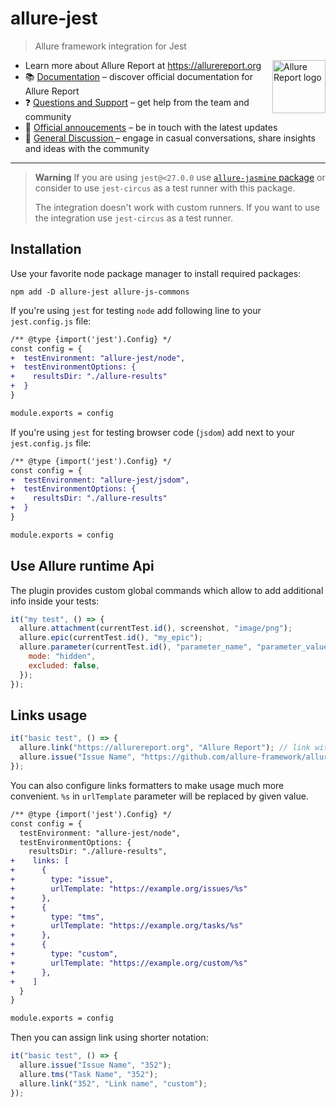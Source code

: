 # allure-jest

> Allure framework integration for Jest

[<img src="https://allurereport.org/public/img/allure-report.svg" height="85px" alt="Allure Report logo" align="right" />](https://allurereport.org "Allure Report")

- Learn more about Allure Report at https://allurereport.org
- 📚 [Documentation](https://allurereport.org/docs/) – discover official documentation for Allure Report
- ❓ [Questions and Support](https://github.com/orgs/allure-framework/discussions/categories/questions-support) – get help from the team and community
- 📢 [Official annoucements](https://github.com/orgs/allure-framework/discussions/categories/announcements) – be in touch with the latest updates
- 💬 [General Discussion ](https://github.com/orgs/allure-framework/discussions/categories/general-discussion) – engage in casual conversations, share insights and ideas with the community

---

> **Warning**
> If you are using `jest@<27.0.0` use [`allure-jasmine` package][allure-jasmine]
> or consider to use `jest-circus` as a test runner with this package.
>
> The integration doesn't work with custom runners. If you want to use the
> integration use `jest-circus` as a test runner.

## Installation

Use your favorite node package manager to install required packages:

```shell
npm add -D allure-jest allure-js-commons
```

If you're using `jest` for testing `node` add following line to your `jest.config.js` file:

```diff
/** @type {import('jest').Config} */
const config = {
+  testEnvironment: "allure-jest/node",
+  testEnvironmentOptions: {
+    resultsDir: "./allure-results"
+  }
}

module.exports = config
```

If you're using `jest` for testing browser code (`jsdom`) add next to your `jest.config.js` file:

```diff
/** @type {import('jest').Config} */
const config = {
+  testEnvironment: "allure-jest/jsdom",
+  testEnvironmentOptions: {
+    resultsDir: "./allure-results"
+  }
}

module.exports = config
```

## Use Allure runtime Api

The plugin provides custom global commands which allow to add additional info
inside your tests:

```javascript
it("my test", () => {
  allure.attachment(currentTest.id(), screenshot, "image/png");
  allure.epic(currentTest.id(), "my_epic");
  allure.parameter(currentTest.id(), "parameter_name", "parameter_value", {
    mode: "hidden",
    excluded: false,
  });
});
```

## Links usage

```js
it("basic test", () => {
  allure.link("https://allurereport.org", "Allure Report"); // link with name
  allure.issue("Issue Name", "https://github.com/allure-framework/allure-js/issues/352");
});
```

You can also configure links formatters to make usage much more convenient. `%s`
in `urlTemplate` parameter will be replaced by given value.

```diff
/** @type {import('jest').Config} */
const config = {
  testEnvironment: "allure-jest/node",
  testEnvironmentOptions: {
    resultsDir: "./allure-results",
+    links: [
+      {
+        type: "issue",
+        urlTemplate: "https://example.org/issues/%s"
+      },
+      {
+        type: "tms",
+        urlTemplate: "https://example.org/tasks/%s"
+      },
+      {
+        type: "custom",
+        urlTemplate: "https://example.org/custom/%s"
+      },
+    ]
  }
}

module.exports = config
```

Then you can assign link using shorter notation:

```js
it("basic test", () => {
  allure.issue("Issue Name", "352");
  allure.tms("Task Name", "352");
  allure.link("352", "Link name", "custom");
});
```

[allure-jasmine]: https://github.com/allure-framework/allure-js/tree/master/packages/allure-jasmine
